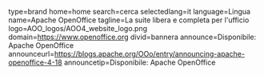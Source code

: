 type=brand
home=home
search=cerca
selectedlang=it
language=Lingua
name=Apache OpenOffice
tagline=La suite libera e completa per l'ufficio
logo=AOO_logos/AOO4_website_logo.png
domain=https://www.openoffice.org
divid=bannera
announce=Disponibile: Apache OpenOffice
announceurl=https://blogs.apache.org/OOo/entry/announcing-apache-openoffice-4-18
announcetip=Disponibile: Apache OpenOffice
~~~~~~
